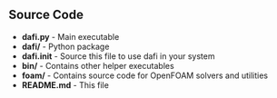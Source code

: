
Source Code
-----------
* **dafi.py** - Main executable
* **dafi/** - Python package
* **dafi.init** - Source this file to use dafi in your system
* **bin/** - Contains other helper executables
* **foam/** - Contains source code for OpenFOAM solvers and utilities
* **README.md** - This file
